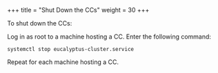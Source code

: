 +++
title = "Shut Down the CCs"
weight = 30
+++

To shut down the CCs: 

Log in as root to a machine hosting a CC. Enter the following command: 

    systemctl stop eucalyptus-cluster.service

Repeat for each machine hosting a CC. 
